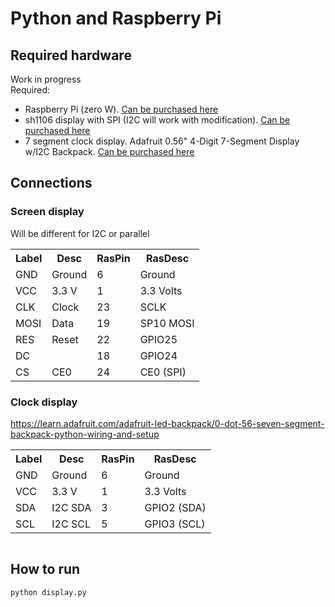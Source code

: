 # Python and Raspberry Pi
## Required hardware
Work in progress <br>
Required:<br>
<ul>
<li>Raspberry Pi (zero W). <a href=https://www.adafruit.com/product/3400 target="_blank">Can be purchased here</a></li>
<li>sh1106 display with SPI (I2C will work with modification). <a href=https://www.amazon.com/gp/product/B01N1LZT8L/ target="_blank">Can be purchased here</a></li>
<li>7 segment clock display.  Adafruit 0.56" 4-Digit 7-Segment Display w/I2C Backpack. <a href=https://www.adafruit.com/product/3400 target="_blank">Can be purchased here</a></ul>
</ul>

## Connections

### Screen display
Will be different for I2C or parallel
<table>
<tr><th>Label</th><th>Desc</th><th>RasPin</th><th>RasDesc</th></tr>
<tr><td>GND</td><td>Ground</td><td>6</td><td>Ground</td></tr>
<tr><td>VCC</td><td>3.3 V</td><td>1</td><td>3.3 Volts</td></tr>
<tr><td>CLK</td><td>Clock</td><td>23</td><td>SCLK</td></tr>
<tr><td>MOSI</td><td>Data</td><td>19</td><td>SP10 MOSI</td></tr>
<tr><td>RES</td><td>Reset</td><td>22</td><td>GPIO25</td></tr>
<tr><td>DC</td><td></td><td>18</td><td>GPIO24</td></tr>
<tr><td>CS</td><td>CE0</td><td>24</td><td>CE0 (SPI)</td></tr>
</table>

### Clock display
https://learn.adafruit.com/adafruit-led-backpack/0-dot-56-seven-segment-backpack-python-wiring-and-setup
<table>
<tr><th>Label</th><th>Desc</th><th>RasPin</th><th>RasDesc</th></tr>
<tr><td>GND</td><td>Ground</td><td>6</td><td>Ground</td></tr>
<tr><td>VCC</td><td>3.3 V</td><td>1</td><td>3.3 Volts</td></tr>
<tr><td>SDA</td><td>I2C SDA</td><td>3</td><td>GPIO2 (SDA)</td></tr>
<tr><td>SCL</td><td>I2C SCL</td><td>5</td><td>GPIO3 (SCL)</td></tr>
</table>
<a href="https://learn.adafruit.com/adafruit-led-backpack/0-dot-56-seven-segment-backpack-python-wiring-and-setup" target="_blank">
<img source="https://github.com/Roco-scientist/MBTA_microcontroller/blob/master/Raspberry_Pi_Python/Adafruit_056_7_segment_backpack.png?raw=true">
</a>

## How to run
`python display.py`

